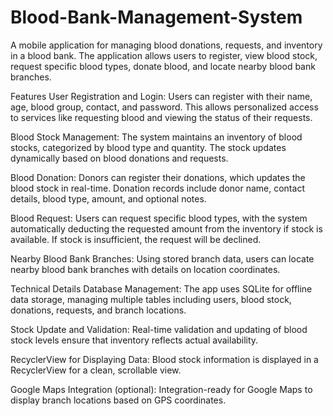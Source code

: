 # Blood-Bank-Management-System
A mobile application for managing blood donations, requests, and inventory in a blood bank. The application allows users to register, view blood stock, request specific blood types, donate blood, and locate nearby blood bank branches.

Features
User Registration and Login: Users can register with their name, age, blood group, contact, and password. This allows personalized access to services like requesting blood and viewing the status of their requests.

Blood Stock Management: The system maintains an inventory of blood stocks, categorized by blood type and quantity. The stock updates dynamically based on blood donations and requests.

Blood Donation: Donors can register their donations, which updates the blood stock in real-time. Donation records include donor name, contact details, blood type, amount, and optional notes.

Blood Request: Users can request specific blood types, with the system automatically deducting the requested amount from the inventory if stock is available. If stock is insufficient, the request will be declined.

Nearby Blood Bank Branches: Using stored branch data, users can locate nearby blood bank branches with details on location coordinates.

Technical Details
Database Management: The app uses SQLite for offline data storage, managing multiple tables including users, blood stock, donations, requests, and branch locations.

Stock Update and Validation: Real-time validation and updating of blood stock levels ensure that inventory reflects actual availability.

RecyclerView for Displaying Data: Blood stock information is displayed in a RecyclerView for a clean, scrollable view.

Google Maps Integration (optional): Integration-ready for Google Maps to display branch locations based on GPS coordinates.
